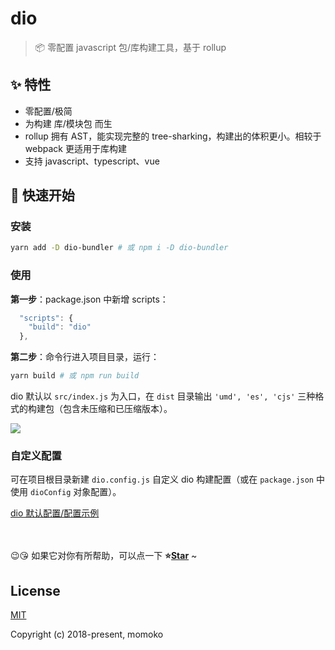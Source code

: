 # dio

> 📦 零配置 javascript 包/库构建工具，基于 rollup

## ✨ 特性

- 零配置/极简
- 为构建 库/模块包 而生
- rollup 拥有 AST，能实现完整的 tree-sharking，构建出的体积更小。相较于 webpack 更适用于库构建
- 支持 javascript、typescript、vue

## 🚀 快速开始

### 安装

```bash
yarn add -D dio-bundler # 或 npm i -D dio-bundler
```

### 使用

**第一步**：package.json 中新增 scripts：

```js
  "scripts": {
    "build": "dio"
  },
```

**第二步**：命令行进入项目目录，运行：

```bash
yarn build # 或 npm run build
```

dio 默认以 `src/index.js` 为入口，在 `dist` 目录输出 `'umd', 'es', 'cjs'` 三种格式的构建包（包含未压缩和已压缩版本）。

<img src="https://github.com/wannaxiao/dio/blob/master/docs/assets/cli.png?raw=true">

### 自定义配置

可在项目根目录新建 `dio.config.js` 自定义 dio 构建配置（或在 `package.json` 中使用 `dioConfig` 对象配置）。

[dio 默认配置/配置示例](https://github.com/wannaxiao/dio/blob/master/src/config/dio.config.js)

<br>
<br>
😉😘 如果它对你有所帮助，可以点一下 <b>⭐️<a href="#">Star</a></b> ~

## License

[MIT](http://opensource.org/licenses/MIT)

Copyright (c) 2018-present, momoko
